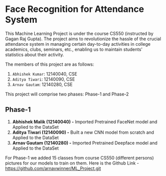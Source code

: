 # Face Recognition for Attendance System

This Machine Learning Project is under the course CS550 (instructed by Gagan Raj Gupta). The project aims to revolutionize the hassle of the crucial attendance system in managing certain day-to-day activities in college academics, clubs, seminars, etc., enabling us to maintain students' statistics about their activity.

The members of this project are as follows:

1. `Abhishek Kumar`: 12140040, CSE
2. `Aditya Tiwari`: 12140090, CSE
3. `Arnav Gautam`: 12140280, CSE

This project will comprise two phases: Phase-1 and Phase-2

## Phase-1

1. **Abhishek Malik (12140040) -**
	Imported Pretrained FaceNet model and Applied to the DataSet
2. **Aditya Tiwari (12140090) -**
	Built a new CNN model from scratch and Applied to the DataSet
3. **Arnav Gautam (12140280) -**
	Imported Pretrained Deepface model and Applied to the DataSet

For Phase-1 we added 15 classes from course CS550 (different persons) pictures for our models to train on them.
Here is the Github Link - 
	https://github.com/arnavwinner/ML_Project.git